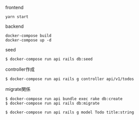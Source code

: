 

frontend

```
yarn start
```


backend

```
docker-compose build
docker-compose up -d
```


seed

```
$ docker-compose run api rails db:seed
```

controller作成

```
$ docker-compose run api rails g controller api/v1/todos
```

migrate関係

```
$ docker-compose run api bundle exec rake db:create
$ docker-compose run api rails db:migrate

$ docker-compose run api rails g model Todo title:string
```